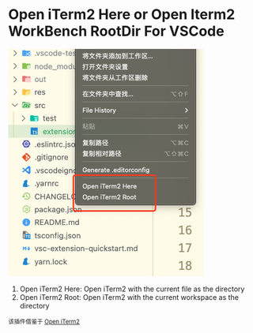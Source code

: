 # Open iTerm2 Here or Open Iterm2 WorkBench RootDir For VSCode

![demo screenshot](image.png)
1. Open iTerm2 Here: Open iTerm2 with the current file as the directory
2. Open iTerm2 Root: Open iTerm2 with the current workspace as the directory

<small>该插件借鉴于 [Open iTerm2](https://github.com/mushanshitiancai/vscode-open-iterm2.git)</small>